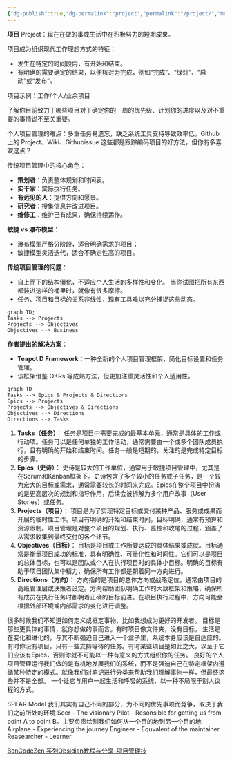 ```yaml
---
{"dg-publish":true,"dg-permalink":"project","permalink":"/project/","metatags":{"description":"个人存放需要管理的项目的地方，聚焦于在做的事或短期成果。","og:site_name":"DavonOs","og:title":"Project","og:type":"article","og:url":"https://zuji.eu.org/project","og:image":"https://cdn.pixabay.com/photo/2017/09/11/11/02/project-management-2738521_640.jpg","og:image:width":"400","og:image:alt":"articlecover","og:locale":"zh_cn"},"created":"2024-08-29T08:12:09.738+08:00","updated":"2025-07-04T18:02:08.329+08:00"}
---
```



**项目** Project：现在在做的事或生活中在积极努力的短期成果。

项目成为组织现代工作理想方式的特征：
- 发生在特定的时间段内，有开始和结束。
- 有明确的需要确定的结果，以便核对为完成，例如“完成”、“绿灯”、“启动”或“发布”。

项目示例：工作/个人/业余项目

了解你目前致力于哪些项目对于确定你的一周的优先级、计划你的进度以及对不重要的事情说不至关重要。

个人项目管理的难点：多重任务易遗忘，缺乏系统工具支持导致效率低。Github 上的 Project、Wiki、Githubissue 这些都是跟踪编码项目的好方法，但你有多喜欢这点？

传统项目管理中的核心角色：
- **策划者**：负责整体规划和时间表。 
- **实干家**：实际执行任务。 
- **有远见的人**：提供方向和愿景。 
- **研究者**：搜集信息并改进项目。 
- **维修工**：维护已有成果，确保持续运作。

**敏捷 vs 瀑布模型**： 
- 瀑布模型严格分阶段，适合明确需求的项目；
- 敏捷模型灵活迭代，适合不确定性高的项目。

**传统项目管理的问题**：
- 自上而下的结构僵化，不适应个人生活的多样性和变化。 当你试图把所有东西都装进这样的桶里时，就像有很多摩擦。
- 任务、项目和目标的关系非线性，现有工具难以充分捕捉这些动态。 
```mermaid
graph TD;
Tasks --> Projects
Projects --> Objectives
Objectives --> Business
```

**作者提出的解决方案**： 
- **Teapot D Framework**：一种全新的个人项目管理框架，简化目标设置和任务管理。 
- 该框架借鉴 OKRs 等成熟方法，但更加注重灵活性和个人适用性。
```mermaid
graph TD
Tasks --> Epics & Projects & Directions
Epics --> Projects
Projects --> Objectives & Directions
Objectives --> Directions
Directions --> Tasks
```
1. **Tasks（任务）**：
    任务是项目中需要完成的最基本单元，通常是具体的工作或行动项。任务可以是任何单独的工作活动，通常需要由一个或多个团队成员执行，且有明确的开始和结束时间。任务一般是短期的，关注的是完成特定目标的步骤。
2. **Epics（史诗）**：
    史诗是较大的工作单位，通常用于敏捷项目管理中，尤其是在Scrum和Kanban框架下。史诗包含了多个较小的任务或子任务，是一个较为宏大的目标或需求，通常需要较长的时间来完成。Epics在整个项目中扮演的是更高层次的规划和指导作用，后续会被拆解为多个用户故事（User Stories）或任务。
3. **Projects（项目）**：
    项目是为了实现特定目标或交付某种产品、服务或成果而开展的临时性工作。项目有明确的开始和结束时间，目标明确，通常有预算和资源限制。项目管理是对整个项目的规划、执行、监控和收尾的过程，涵盖了从需求收集到最终交付的各个环节。
4. **Objectives（目标）**：
    目标是项目或工作所要达成的具体结果或成就。目标通常是衡量项目成功的标准，具有明确性、可量化性和时间性。它们可以是项目的总体目标，也可以是团队或个人在执行项目时的具体小目标。明确的目标有助于项目团队集中精力，确保所有工作都是朝着同一方向进行。
5. **Directions（方向）**：
    方向指的是项目的总体方向或战略定位，通常由项目的高级管理层或决策者设定。方向帮助团队明确工作的大致框架和策略，确保所有成员在执行任务时都朝着正确的目标前进。在项目执行过程中，方向可能会根据外部环境或内部需求的变化进行调整。

很多时候我们不知道如何定义或框定事物，比如我想成为更好的开发者。
目标是那些更具体的事情，就你想做的事而言。有时项目像文件夹，没有目标。
生活是在变化和进化的，与其不断强迫自己进入一个盒子里，系统本身应该是自适应的。
有时你没有项目，只有一些支持等待的任务。有时某些项目是如此之大，以至于它们应该有Epics，否则你就不可能以一种有意义的方式组织你的任务。
良好的个人项目管理运行我们做的是有机地发展我们的系统，而不是强迫自己在特定框架内遵循某种特定的模式。就像我们对笔记进行分类来帮助我们理解事物一样，但最终这些并不是全部。
一个让它与用户一起生活和呼吸的系统，以一种不局限于别人议程的方式。

SPEAR Model
我们其实有自己不同的部分，为不同的优先事项而竞争，取决于我们之前所处的环境
Seer - The visionary
Pilot - Resonsible for getting us from point A to point B。主要负责绘制我们如何从一个目的地到另一个目的地
Airplane - Experiencing the journey
Engineer - Equvalent of the maintainer
Reasearcher - Learner

[BenCodeZen 系列Obsidian教程与分享-项目管理技](https://www.bilibili.com/video/BV1Kt421H7K7/)






